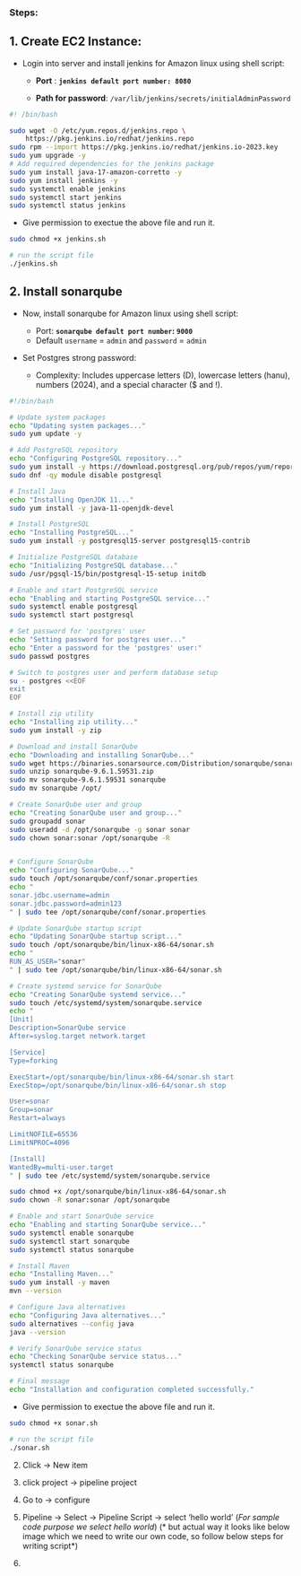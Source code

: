 ### Steps:

## 1. Create EC2 Instance:

* Login into server and install jenkins for Amazon linux using shell script: 

    * **Port** : **`jenkins default port number: 8080`** 

    * **Path for password**: `/var/lib/jenkins/secrets/initialAdminPassword`

```sh
#! /bin/bash

sudo wget -O /etc/yum.repos.d/jenkins.repo \
    https://pkg.jenkins.io/redhat/jenkins.repo
sudo rpm --import https://pkg.jenkins.io/redhat/jenkins.io-2023.key
sudo yum upgrade -y
# Add required dependencies for the jenkins package
sudo yum install java-17-amazon-corretto -y
sudo yum install jenkins -y
sudo systemctl enable jenkins
sudo systemctl start jenkins
sudo systemctl status jenkins
```
* Give permission to exectue the above file and run it.

```sh
sudo chmod +x jenkins.sh

# run the script file
./jenkins.sh
```


## 2. Install sonarqube

* Now, install sonarqube for Amazon linux using shell script:

    * Port: **`sonarqube default port number`: `9000`**
    * Default `username` = `admin` and `password` = `admin`

* Set Postgres strong password:

    * Complexity: Includes uppercase letters (D), lowercase letters (hanu), numbers (2024), and a special character ($ and !).

```sh
#!/bin/bash

# Update system packages
echo "Updating system packages..."
sudo yum update -y

# Add PostgreSQL repository
echo "Configuring PostgreSQL repository..."
sudo yum install -y https://download.postgresql.org/pub/repos/yum/reporpms/EL-$(rpm -E %{rhel})-x86_64/pgdg-redhat-repo-latest.noarch.rpm
sudo dnf -qy module disable postgresql

# Install Java
echo "Installing OpenJDK 11..."
sudo yum install -y java-11-openjdk-devel

# Install PostgreSQL
echo "Installing PostgreSQL..."
sudo yum install -y postgresql15-server postgresql15-contrib

# Initialize PostgreSQL database
echo "Initializing PostgreSQL database..."
sudo /usr/pgsql-15/bin/postgresql-15-setup initdb

# Enable and start PostgreSQL service
echo "Enabling and starting PostgreSQL service..."
sudo systemctl enable postgresql
sudo systemctl start postgresql

# Set password for 'postgres' user
echo "Setting password for postgres user..."
echo "Enter a password for the 'postgres' user:"
sudo passwd postgres

# Switch to postgres user and perform database setup
su - postgres <<EOF
exit
EOF

# Install zip utility
echo "Installing zip utility..."
sudo yum install -y zip

# Download and install SonarQube
echo "Downloading and installing SonarQube..."
sudo wget https://binaries.sonarsource.com/Distribution/sonarqube/sonarqube-9.6.1.59531.zip
sudo unzip sonarqube-9.6.1.59531.zip
sudo mv sonarqube-9.6.1.59531 sonarqube
sudo mv sonarqube /opt/

# Create SonarQube user and group
echo "Creating SonarQube user and group..."
sudo groupadd sonar
sudo useradd -d /opt/sonarqube -g sonar sonar
sudo chown sonar:sonar /opt/sonarqube -R


# Configure SonarQube
echo "Configuring SonarQube..."
sudo touch /opt/sonarqube/conf/sonar.properties
echo "
sonar.jdbc.username=admin
sonar.jdbc.password=admin123 
" | sudo tee /opt/sonarqube/conf/sonar.properties

# Update SonarQube startup script
echo "Updating SonarQube startup script..."
sudo touch /opt/sonarqube/bin/linux-x86-64/sonar.sh
echo "
RUN_AS_USER="sonar"
" | sudo tee /opt/sonarqube/bin/linux-x86-64/sonar.sh

# Create systemd service for SonarQube
echo "Creating SonarQube systemd service..."
sudo touch /etc/systemd/system/sonarqube.service
echo "
[Unit]
Description=SonarQube service
After=syslog.target network.target

[Service]
Type=forking

ExecStart=/opt/sonarqube/bin/linux-x86-64/sonar.sh start
ExecStop=/opt/sonarqube/bin/linux-x86-64/sonar.sh stop

User=sonar
Group=sonar
Restart=always

LimitNOFILE=65536
LimitNPROC=4096

[Install]
WantedBy=multi-user.target
" | sudo tee /etc/systemd/system/sonarqube.service

sudo chmod +x /opt/sonarqube/bin/linux-x86-64/sonar.sh
sudo chown -R sonar:sonar /opt/sonarqube

# Enable and start SonarQube service
echo "Enabling and starting SonarQube service..."
sudo systemctl enable sonarqube
sudo systemctl start sonarqube
sudo systemctl status sonarqube

# Install Maven
echo "Installing Maven..."
sudo yum install -y maven
mvn --version

# Configure Java alternatives
echo "Configuring Java alternatives..."
sudo alternatives --config java
java --version

# Verify SonarQube service status
echo "Checking SonarQube service status..."
systemctl status sonarqube

# Final message
echo "Installation and configuration completed successfully."
```

* Give permission to exectue the above file and run it.

```sh
sudo chmod +x sonar.sh

# run the script file
./sonar.sh
```





2. Click -> New item

3. click project → pipeline project

4. Go to → configure

5. Pipeline → Select -> Pipeline Script -> select ‘hello world’
(*For sample code purpose we select hello world*) (* but actual way it looks like below image which we need to write our own code, so follow below steps for writing script*)

6. 